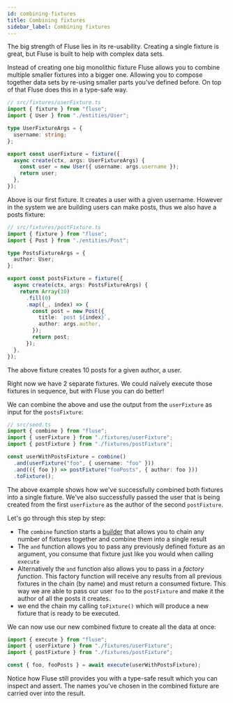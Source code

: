 ```yaml
---
id: combining-fixtures
title: Combining fixtures
sidebar_label: Combining fixtures
---
```


The big strength of Fluse lies in its re-usability. Creating a single fixture is great, but Fluse is built to help with complex data sets.

Instead of creating one big monolithic fixture Fluse allows you to combine multiple smaller fixtures into a bigger one. Allowing you to compose together data sets by re-using smaller parts you've defined before. On top of that Fluse does this in a type-safe way.

```typescript
// src/fixtures/userFixture.ts
import { fixture } from "fluse";
import { User } from "./entities/User";

type UserFixtureArgs = {
  username: string;
};

export const userFixture = fixture({
  async create(ctx, args: UserFixtureArgs) {
    const user = new User({ username: args.username });
    return user;
  },
});
```

Above is our first fixture. It creates a user with a given username. However in the system we are building users can make posts, thus we also have a posts fixture:

```typescript
// src/fixtures/postFixture.ts
import { fixture } from "fluse";
import { Post } from "./entities/Post";

type PostsFixtureArgs = {
  author: User;
};

export const postsFixture = fixture({
  async create(ctx, args: PostsFixtureArgs) {
    return Array(10)
      .fill(0)
      .map((_, index) => {
        const post = new Post({
          title: `post ${index}`,
          author: args.author,
        });
        return post;
      });
  },
});
```

The above fixture creates 10 posts for a given author, a user.

Right now we have 2 separate fixtures. We could naïvely execute those fixtures in sequence, but with Fluse you can do better!

We can combine the above and use the output from the `userFixture` as input for the `postsFixture`:

```typescript
// src/seed.ts
import { combine } from "fluse";
import { userFixture } from "./fixtures/userFixture";
import { postFixture } from "./fixtures/postFixture";

const userWithPostsFixture = combine()
  .and(userFixture("foo", { username: "foo" }))
  .and(({ foo }) => postFixture("fooPosts", { author: foo }))
  .toFixture();
```

The above example shows how we've successfully combined both fixtures into a single fixture. We've also successfully passed the user that is being created from the first `userFixture` as the author of the second `postFixture`.

Let's go through this step by step:

- The `combine` function starts a [builder](./api-combine.md#combinedfixturebuilderand) that allows you to chain any number of fixtures together and combine them into a single result
- The `and` function allows you to pass any previously defined fixture as an argument, you consume that fixture just like you would when calling `execute`
- Alternatively the `and` function also allows you to pass in a _factory function_. This factory function will receive any results from all previous fixtures in the chain (by name) and must return a consumed fixture. This way we are able to pass our user `foo` to the `postFixture` and make it the author of all the posts it creates.
- we end the chain my calling `toFixture()` which will produce a new fixture that is ready to be executed.

We can now use our new combined fixture to create all the data at once:

```typescript
import { execute } from "fluse";
import { userFixture } from "./fixtures/userFixture";
import { postFixture } from "./fixtures/postFixture";

const { foo, fooPosts } = await execute(userWithPostsFixture);
```

Notice how Fluse still provides you with a type-safe result which you can inspect and assert. The names you've chosen in the combined fixture are carried over into the result.
